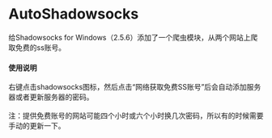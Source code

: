 AutoShadowsocks
=======================

给Shadowsocks for Windows（2.5.6）添加了一个爬虫模块，从两个网站上爬取免费的ss账号。

#### 使用说明
右键点击shadowsocks图标，然后点击“网络获取免费SS账号”后会自动添加服务器或者更新服务器的密码。<br><br>
注：提供免费账号的网站可能四个小时或六个小时换几次密码，所以有的时候需要手动的更新一下。